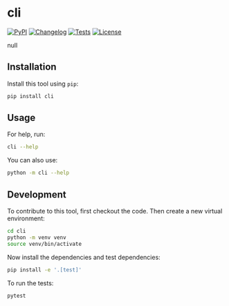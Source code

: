 # cli

[![PyPI](https://img.shields.io/pypi/v/cli.svg)](https://pypi.org/project/cli/)
[![Changelog](https://img.shields.io/github/v/release/saaspegasus/cli?include_prereleases&label=changelog)](https://github.com/saaspegasus/cli/releases)
[![Tests](https://github.com/saaspegasus/cli/actions/workflows/test.yml/badge.svg)](https://github.com/saaspegasus/cli/actions/workflows/test.yml)
[![License](https://img.shields.io/badge/license-Apache%202.0-blue.svg)](https://github.com/saaspegasus/cli/blob/master/LICENSE)

null

## Installation

Install this tool using `pip`:
```bash
pip install cli
```
## Usage

For help, run:
```bash
cli --help
```
You can also use:
```bash
python -m cli --help
```
## Development

To contribute to this tool, first checkout the code. Then create a new virtual environment:
```bash
cd cli
python -m venv venv
source venv/bin/activate
```
Now install the dependencies and test dependencies:
```bash
pip install -e '.[test]'
```
To run the tests:
```bash
pytest
```
